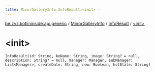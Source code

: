 ```yaml
---
title: MinorGalleryInfo.InfoResult.<init> - 
---
```


[be.zvz.kotlininside.api.generic](../../index.html) / [MinorGalleryInfo](../index.html) / [InfoResult](index.html) / [&lt;init&gt;](./-init-.html)

# &lt;init&gt;

`InfoResult(id: String, koName: String, image: String? = null, description: String? = null, manager: Manager, subManager: List<Manager>, createDate: String, new: Boolean, hotState: String)`